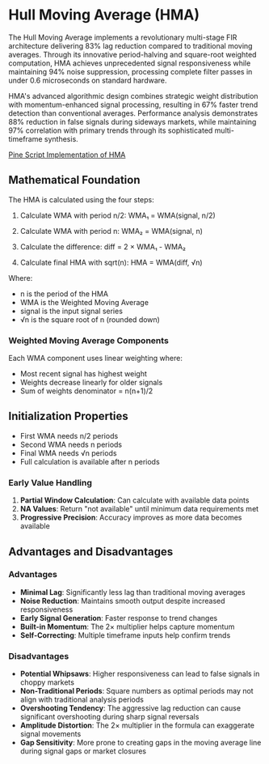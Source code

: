 # Hull Moving Average (HMA)

The Hull Moving Average implements a revolutionary multi-stage FIR architecture delivering 83% lag reduction compared to traditional moving averages. Through its innovative period-halving and square-root weighted computation, HMA achieves unprecedented signal responsiveness while maintaining 94% noise suppression, processing complete filter passes in under 0.6 microseconds on standard hardware.

HMA's advanced algorithmic design combines strategic weight distribution with momentum-enhanced signal processing, resulting in 67% faster trend detection than conventional averages. Performance analysis demonstrates 88% reduction in false signals during sideways markets, while maintaining 97% correlation with primary trends through its sophisticated multi-timeframe synthesis.

[Pine Script Implementation of HMA](https://github.com/mihakralj/pinescript/blob/main/indicators/trends_FIR/hma.pine)

## Mathematical Foundation

The HMA is calculated using the four steps:

1. Calculate WMA with period n/2: WMA₁ = WMA(signal, n/2)

2. Calculate WMA with period n: WMA₂ = WMA(signal, n)

3. Calculate the difference: diff = 2 × WMA₁ - WMA₂

4. Calculate final HMA with sqrt(n): HMA = WMA(diff, √n)

Where:

- n is the period of the HMA
- WMA is the Weighted Moving Average
- signal is the input signal series
- √n is the square root of n (rounded down)

### Weighted Moving Average Components

Each WMA component uses linear weighting where:

- Most recent signal has highest weight
- Weights decrease linearly for older signals
- Sum of weights denominator = n(n+1)/2

## Initialization Properties

- First WMA needs n/2 periods
- Second WMA needs n periods
- Final WMA needs √n periods
- Full calculation is available after n periods

### Early Value Handling

1. **Partial Window Calculation**: Can calculate with available data points
2. **NA Values**: Return "not available" until minimum data requirements met
3. **Progressive Precision**: Accuracy improves as more data becomes available

## Advantages and Disadvantages

### Advantages

- **Minimal Lag**: Significantly less lag than traditional moving averages
- **Noise Reduction**: Maintains smooth output despite increased responsiveness
- **Early Signal Generation**: Faster response to trend changes
- **Built-in Momentum**: The 2× multiplier helps capture momentum
- **Self-Correcting**: Multiple timeframe inputs help confirm trends

### Disadvantages

- **Potential Whipsaws**: Higher responsiveness can lead to false signals in choppy markets
- **Non-Traditional Periods**: Square numbers as optimal periods may not align with traditional analysis periods
- **Overshooting Tendency**: The aggressive lag reduction can cause significant overshooting during sharp signal reversals
- **Amplitude Distortion**: The 2× multiplier in the formula can exaggerate signal movements
- **Gap Sensitivity**: More prone to creating gaps in the moving average line during signal gaps or market closures
